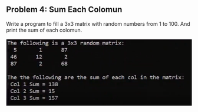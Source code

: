## Problem 4: Sum Each Colomun

Write a program to fill a 3x3 matrix with random numbers from 1 to 100. And print the sum of each colomun.
<br><br> <img src = "problem4.png" alt = "problem 4 output example">
